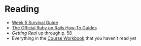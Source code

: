 # Reading

* [Week 5 Survival Guide](https://github.com/GoLearnToCode/kiei925-spring15/raw/master/files/KIEI925SurvivalWeek5.pdf)
* [The Official Ruby on Rails How-To Guides](http://guides.rubyonrails.org)
* _Getting Real_ up through p. 58
* Everything in the [Course Workbook](/workbook) that you haven't read yet

